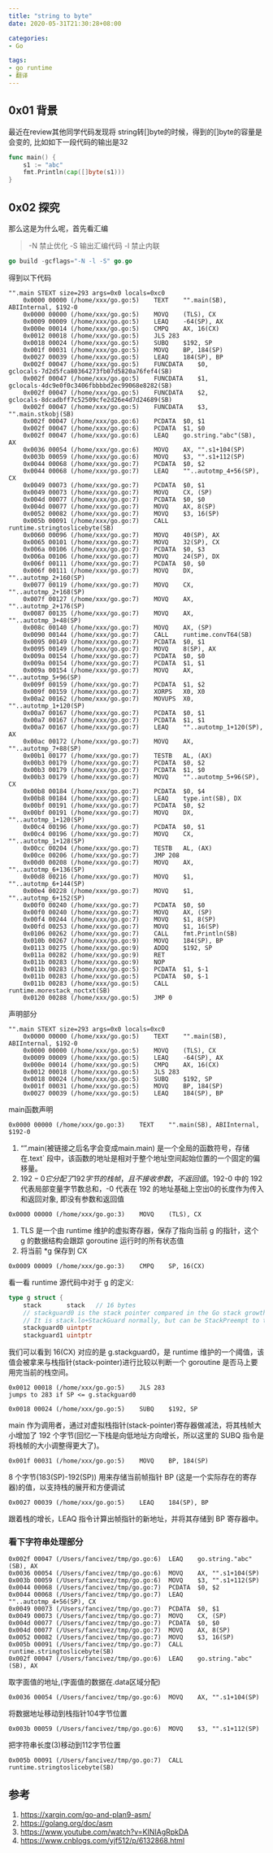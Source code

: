 ```yaml
---
title: "string to byte"
date: 2020-05-31T21:30:28+08:00

categories:
- Go

tags:
- go runtime
- 翻译
---
```



## 0x01 背景
最近在review其他同学代码发现将 string转[]byte的时候，得到的[]byte的容量是会变的, 比如如下一段代码的输出是32
```go
func main() {
	s1 := "abc"
	fmt.Println(cap([]byte(s1)))
}
```
## 0x02 探究
那么这是为什么呢，首先看汇编
> -N 禁止优化
> -S 输出汇编代码
> -l 禁止内联
```go
go build -gcflags="-N -l -S" go.go
```
得到以下代码

```
"".main STEXT size=293 args=0x0 locals=0xc0
	0x0000 00000 (/home/xxx/go.go:5)	TEXT	"".main(SB), ABIInternal, $192-0
	0x0000 00000 (/home/xxx/go.go:5)	MOVQ	(TLS), CX
	0x0009 00009 (/home/xxx/go.go:5)	LEAQ	-64(SP), AX
	0x000e 00014 (/home/xxx/go.go:5)	CMPQ	AX, 16(CX)
	0x0012 00018 (/home/xxx/go.go:5)	JLS	283
	0x0018 00024 (/home/xxx/go.go:5)	SUBQ	$192, SP
	0x001f 00031 (/home/xxx/go.go:5)	MOVQ	BP, 184(SP)
	0x0027 00039 (/home/xxx/go.go:5)	LEAQ	184(SP), BP
	0x002f 00047 (/home/xxx/go.go:5)	FUNCDATA	$0, gclocals·7d2d5fca80364273fb07d5820a76fef4(SB)
	0x002f 00047 (/home/xxx/go.go:5)	FUNCDATA	$1, gclocals·4dc9e0f0c3406fbbbbd2ec99068e8282(SB)
	0x002f 00047 (/home/xxx/go.go:5)	FUNCDATA	$2, gclocals·8dcadbff7c52509cfe2d26e4d7d24689(SB)
	0x002f 00047 (/home/xxx/go.go:5)	FUNCDATA	$3, "".main.stkobj(SB)
	0x002f 00047 (/home/xxx/go.go:6)	PCDATA	$0, $1
	0x002f 00047 (/home/xxx/go.go:6)	PCDATA	$1, $0
	0x002f 00047 (/home/xxx/go.go:6)	LEAQ	go.string."abc"(SB), AX
	0x0036 00054 (/home/xxx/go.go:6)	MOVQ	AX, "".s1+104(SP)
	0x003b 00059 (/home/xxx/go.go:6)	MOVQ	$3, "".s1+112(SP)
	0x0044 00068 (/home/xxx/go.go:7)	PCDATA	$0, $2
	0x0044 00068 (/home/xxx/go.go:7)	LEAQ	""..autotmp_4+56(SP), CX
	0x0049 00073 (/home/xxx/go.go:7)	PCDATA	$0, $1
	0x0049 00073 (/home/xxx/go.go:7)	MOVQ	CX, (SP)
	0x004d 00077 (/home/xxx/go.go:7)	PCDATA	$0, $0
	0x004d 00077 (/home/xxx/go.go:7)	MOVQ	AX, 8(SP)
	0x0052 00082 (/home/xxx/go.go:7)	MOVQ	$3, 16(SP)
	0x005b 00091 (/home/xxx/go.go:7)	CALL	runtime.stringtoslicebyte(SB)
	0x0060 00096 (/home/xxx/go.go:7)	MOVQ	40(SP), AX
	0x0065 00101 (/home/xxx/go.go:7)	MOVQ	32(SP), CX
	0x006a 00106 (/home/xxx/go.go:7)	PCDATA	$0, $3
	0x006a 00106 (/home/xxx/go.go:7)	MOVQ	24(SP), DX
	0x006f 00111 (/home/xxx/go.go:7)	PCDATA	$0, $0
	0x006f 00111 (/home/xxx/go.go:7)	MOVQ	DX, ""..autotmp_2+160(SP)
	0x0077 00119 (/home/xxx/go.go:7)	MOVQ	CX, ""..autotmp_2+168(SP)
	0x007f 00127 (/home/xxx/go.go:7)	MOVQ	AX, ""..autotmp_2+176(SP)
	0x0087 00135 (/home/xxx/go.go:7)	MOVQ	AX, ""..autotmp_3+48(SP)
	0x008c 00140 (/home/xxx/go.go:7)	MOVQ	AX, (SP)
	0x0090 00144 (/home/xxx/go.go:7)	CALL	runtime.convT64(SB)
	0x0095 00149 (/home/xxx/go.go:7)	PCDATA	$0, $1
	0x0095 00149 (/home/xxx/go.go:7)	MOVQ	8(SP), AX
	0x009a 00154 (/home/xxx/go.go:7)	PCDATA	$0, $0
	0x009a 00154 (/home/xxx/go.go:7)	PCDATA	$1, $1
	0x009a 00154 (/home/xxx/go.go:7)	MOVQ	AX, ""..autotmp_5+96(SP)
	0x009f 00159 (/home/xxx/go.go:7)	PCDATA	$1, $2
	0x009f 00159 (/home/xxx/go.go:7)	XORPS	X0, X0
	0x00a2 00162 (/home/xxx/go.go:7)	MOVUPS	X0, ""..autotmp_1+120(SP)
	0x00a7 00167 (/home/xxx/go.go:7)	PCDATA	$0, $1
	0x00a7 00167 (/home/xxx/go.go:7)	PCDATA	$1, $1
	0x00a7 00167 (/home/xxx/go.go:7)	LEAQ	""..autotmp_1+120(SP), AX
	0x00ac 00172 (/home/xxx/go.go:7)	MOVQ	AX, ""..autotmp_7+88(SP)
	0x00b1 00177 (/home/xxx/go.go:7)	TESTB	AL, (AX)
	0x00b3 00179 (/home/xxx/go.go:7)	PCDATA	$0, $2
	0x00b3 00179 (/home/xxx/go.go:7)	PCDATA	$1, $0
	0x00b3 00179 (/home/xxx/go.go:7)	MOVQ	""..autotmp_5+96(SP), CX
	0x00b8 00184 (/home/xxx/go.go:7)	PCDATA	$0, $4
	0x00b8 00184 (/home/xxx/go.go:7)	LEAQ	type.int(SB), DX
	0x00bf 00191 (/home/xxx/go.go:7)	PCDATA	$0, $2
	0x00bf 00191 (/home/xxx/go.go:7)	MOVQ	DX, ""..autotmp_1+120(SP)
	0x00c4 00196 (/home/xxx/go.go:7)	PCDATA	$0, $1
	0x00c4 00196 (/home/xxx/go.go:7)	MOVQ	CX, ""..autotmp_1+128(SP)
	0x00cc 00204 (/home/xxx/go.go:7)	TESTB	AL, (AX)
	0x00ce 00206 (/home/xxx/go.go:7)	JMP	208
	0x00d0 00208 (/home/xxx/go.go:7)	MOVQ	AX, ""..autotmp_6+136(SP)
	0x00d8 00216 (/home/xxx/go.go:7)	MOVQ	$1, ""..autotmp_6+144(SP)
	0x00e4 00228 (/home/xxx/go.go:7)	MOVQ	$1, ""..autotmp_6+152(SP)
	0x00f0 00240 (/home/xxx/go.go:7)	PCDATA	$0, $0
	0x00f0 00240 (/home/xxx/go.go:7)	MOVQ	AX, (SP)
	0x00f4 00244 (/home/xxx/go.go:7)	MOVQ	$1, 8(SP)
	0x00fd 00253 (/home/xxx/go.go:7)	MOVQ	$1, 16(SP)
	0x0106 00262 (/home/xxx/go.go:7)	CALL	fmt.Println(SB)
	0x010b 00267 (/home/xxx/go.go:9)	MOVQ	184(SP), BP
	0x0113 00275 (/home/xxx/go.go:9)	ADDQ	$192, SP
	0x011a 00282 (/home/xxx/go.go:9)	RET
	0x011b 00283 (/home/xxx/go.go:9)	NOP
	0x011b 00283 (/home/xxx/go.go:5)	PCDATA	$1, $-1
	0x011b 00283 (/home/xxx/go.go:5)	PCDATA	$0, $-1
	0x011b 00283 (/home/xxx/go.go:5)	CALL	runtime.morestack_noctxt(SB)
	0x0120 00288 (/home/xxx/go.go:5)	JMP	0
```

声明部分
```
"".main STEXT size=293 args=0x0 locals=0xc0
	0x0000 00000 (/home/xxx/go.go:5)	TEXT	"".main(SB), ABIInternal, $192-0
	0x0000 00000 (/home/xxx/go.go:5)	MOVQ	(TLS), CX
	0x0009 00009 (/home/xxx/go.go:5)	LEAQ	-64(SP), AX
	0x000e 00014 (/home/xxx/go.go:5)	CMPQ	AX, 16(CX)
	0x0012 00018 (/home/xxx/go.go:5)	JLS	283
	0x0018 00024 (/home/xxx/go.go:5)	SUBQ	$192, SP
	0x001f 00031 (/home/xxx/go.go:5)	MOVQ	BP, 184(SP)
	0x0027 00039 (/home/xxx/go.go:5)	LEAQ	184(SP), BP
```

main函数声明
```
0x0000 00000 (/home/xxx/go.go:3)	TEXT	"".main(SB), ABIInternal, $192-0
```

1. “”.main(被链接之后名字会变成main.main) 是一个全局的函数符号，存储在.text` 段中，该函数的地址是相对于整个地址空间起始位置的一个固定的偏移量。
2. $192-0 它分配了 192 字节的栈帧，且不接收参数，不返回值。$192-0 中的 192 代表局部变量字节数总和，-0 代表在 192 的地址基础上空出0的长度作为传入和返回对象, 即没有参数和返回值
```
0x0000 00000 (/home/xxx/go.go:3)	MOVQ	(TLS), CX
```
1. TLS 是一个由 runtime 维护的虚拟寄存器，保存了指向当前 g 的指针，这个 g 的数据结构会跟踪 goroutine 运行时的所有状态值
2. 将当前 *g 保存到 CX
```
0x0009 00009 (/home/xxx/go.go:3)	CMPQ	SP, 16(CX)
```
看一看 runtime 源代码中对于 g 的定义:

```go
type g struct {
	stack       stack   // 16 bytes
	// stackguard0 is the stack pointer compared in the Go stack growth prologue.
	// It is stack.lo+StackGuard normally, but can be StackPreempt to trigger a preemption.
	stackguard0 uintptr
	stackguard1 uintptr
```

我们可以看到 16(CX) 对应的是 g.stackguard0，是 runtime 维护的一个阈值，该值会被拿来与栈指针(stack-pointer)进行比较以判断一个 goroutine 是否马上要用完当前的栈空间。
```
0x0012 00018 (/home/xxx/go.go:5)	JLS	283
jumps to 283 if SP <= g.stackguard0

0x0018 00024 (/home/xxx/go.go:5)	SUBQ	$192, SP
```
main 作为调用者，通过对虚拟栈指针(stack-pointer)寄存器做减法，将其栈帧大小增加了 192 个字节(回忆一下栈是向低地址方向增长，所以这里的 SUBQ 指令是将栈帧的大小调整得更大了)。
```
0x001f 00031 (/home/xxx/go.go:5)	MOVQ	BP, 184(SP)
```
8 个字节(183(SP)-192(SP)) 用来存储当前帧指针 BP (这是一个实际存在的寄存器)的值，以支持栈的展开和方便调试
```
0x0027 00039 (/home/xxx/go.go:5)	LEAQ	184(SP), BP
```
跟着栈的增长，LEAQ 指令计算出帧指针的新地址，并将其存储到 BP 寄存器中。

### 看下字符串处理部分
```
0x002f 00047 (/Users/fancivez/tmp/go.go:6)	LEAQ	go.string."abc"(SB), AX
0x0036 00054 (/Users/fancivez/tmp/go.go:6)	MOVQ	AX, "".s1+104(SP)
0x003b 00059 (/Users/fancivez/tmp/go.go:6)	MOVQ	$3, "".s1+112(SP)
0x0044 00068 (/Users/fancivez/tmp/go.go:7)	PCDATA	$0, $2
0x0044 00068 (/Users/fancivez/tmp/go.go:7)	LEAQ	""..autotmp_4+56(SP), CX
0x0049 00073 (/Users/fancivez/tmp/go.go:7)	PCDATA	$0, $1
0x0049 00073 (/Users/fancivez/tmp/go.go:7)	MOVQ	CX, (SP)
0x004d 00077 (/Users/fancivez/tmp/go.go:7)	PCDATA	$0, $0
0x004d 00077 (/Users/fancivez/tmp/go.go:7)	MOVQ	AX, 8(SP)
0x0052 00082 (/Users/fancivez/tmp/go.go:7)	MOVQ	$3, 16(SP)
0x005b 00091 (/Users/fancivez/tmp/go.go:7)	CALL	runtime.stringtoslicebyte(SB)
0x002f 00047 (/Users/fancivez/tmp/go.go:6)	LEAQ	go.string."abc"(SB), AX
```

取字面值的地址,(字面值的数据在.data区域分配)

```
0x0036 00054 (/Users/fancivez/tmp/go.go:6)	MOVQ	AX, "".s1+104(SP)
```
将数据地址移动到栈指针104字节位置
```
0x003b 00059 (/Users/fancivez/tmp/go.go:6)	MOVQ	$3, "".s1+112(SP)
```
把字符串长度(3)移动到112字节位置

```
0x005b 00091 (/Users/fancivez/tmp/go.go:7)	CALL	runtime.stringtoslicebyte(SB)
```
## 参考
1. https://xargin.com/go-and-plan9-asm/
2. https://golang.org/doc/asm
3. https://www.youtube.com/watch?v=KINIAgRpkDA
4. https://www.cnblogs.com/yjf512/p/6132868.html